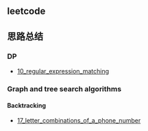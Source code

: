 ## leetcode

## 思路总结

### DP

* [10_regular_expression_matching](./10_regular_expression_matching.md)

### Graph and tree search algorithms

####  Backtracking

* [17_letter_combinations_of_a_phone_number](./17_letter_combinations_of_a_phone_number.md)